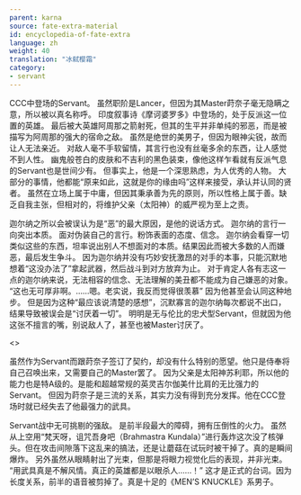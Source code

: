 ```yaml
---
parent: karna
source: fate-extra-material
id: encyclopedia-of-fate-extra
language: zh
weight: 40
translation: "冰弑樱霜"
category:
- servant
---
```


CCC中登场的Servant。
虽然职阶是Lancer，但因为其Master莳奈子毫无隐瞒之意，所以被以真名称呼。
印度叙事诗《摩诃婆罗多》中登场的，处于反派这一位置的英雄。
最后被大英雄阿周那之箭射死，但其的生平并非单纯的邪恶，而是被描写为阿周那的强大的宿命之敌。
虽然是绝世的美男子，但因为眼神尖锐，故而让人无法亲近。
对敌人毫不手软留情，其言行也没有丝毫多余的东西，让人感觉不到人性。
幽鬼般苍白的皮肤和不吉利的黑色装束，像他这样乍看就有反派气息的Servant也是世间少有。
但事实上，他是一个深思熟虑，为人优秀的人物。
大部分的事情，他都能“原来如此，这就是你的缘由吗”这样来接受，承认并认同的贤者。
虽然在立场上属于中庸，但因其秉承善为先的原则，所以性格上属于善。缺乏自我主张，但相对的，将维护父亲（太阳神）的威严视为至上之责。

迦尔纳之所以会被误认为是“恶”的最大原因，是他的说话方式。
迦尔纳的言行一向突出本质。
面对伪装自己的言行。粉饰表面的态度、信念。
迦尔纳会看穿一切类似这些的东西，坦率说出别人不想面对的本质。结果因此而被大多数的人而嫌恶，最后发生争斗。
因为迦尔纳并没有巧妙安抚激昂的对手的本事，只能沉默地想着“这没办法了”拿起武器，然后战斗到对方放弃为止。
对于肯定人各有志这一点的迦尔纳来说，无法相容的信念、无法理解的美丑都不能成为自己嫌恶的对象。
“这也无可厚非啊。……嗯。老实说，我反而觉得很羡慕”
因为他甚至会认同这种地步。
但是因为这种“最应该说清楚的感想”，沉默寡言的迦尔纳每次都说不出口，结果导致被误会是“讨厌着一切”。
明明是无与伦比的忠犬型Servant，但就因为他这张不擅言的嘴，别说敌人了，甚至也被Master讨厌了。

<>

虽然作为Servant而跟莳奈子签订了契约，却没有什么特别的愿望。他只是侍奉将自己召唤出来，又需要自己的Master罢了。
因为父亲是太阳神苏利耶，所以他的能力也是特A级的。是能和超越常规的英灵吉尔伽美什比肩的无比强力的Servant。
但因为莳奈子是三流的关系，其实力没有得到充分发挥。他在CCC登场时就已经失去了他最强力的武具。

Servant战中无可挑剔的强敌。
是前半段最大的障碍，拥有压倒性的火力。
虽然从上空用“梵天呀，诅咒吾身吧（Brahmastra Kundala）”进行轰炸这次没了核弹头。但在攻击间隙落下这乱来的搞法，还是让蘑菇在试玩时被干掉了。真的是瞬间爆炸。
另外虽然从眼睛射出了光束，但那是将眼力视觉化后的表现，并非光束。
“用武具真是不解风情。真正的英雄都是以眼杀人……！”
这才是正式的台词。因为长度关系，前半的语音被剪掉了。真是十足的《MEN’S KNUCKLE》系男子。
